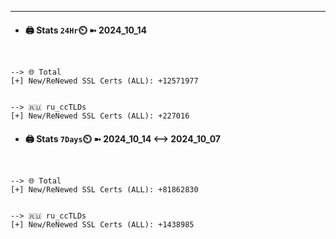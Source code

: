 

---
- #### 🖨️ **Stats** `24Hr`⏲️ ➼ 2024_10_14
```console


--> 🌐 Total
[+] New/ReNewed SSL Certs (ALL): +12571977


--> 🇷🇺 ru_ccTLDs
[+] New/ReNewed SSL Certs (ALL): +227016

```

- #### 🖨️ **Stats** `7Days`⏲️ ➼ 2024_10_14 <--> 2024_10_07
```console


--> 🌐 Total
[+] New/ReNewed SSL Certs (ALL): +81862830


--> 🇷🇺 ru_ccTLDs
[+] New/ReNewed SSL Certs (ALL): +1438985

```

